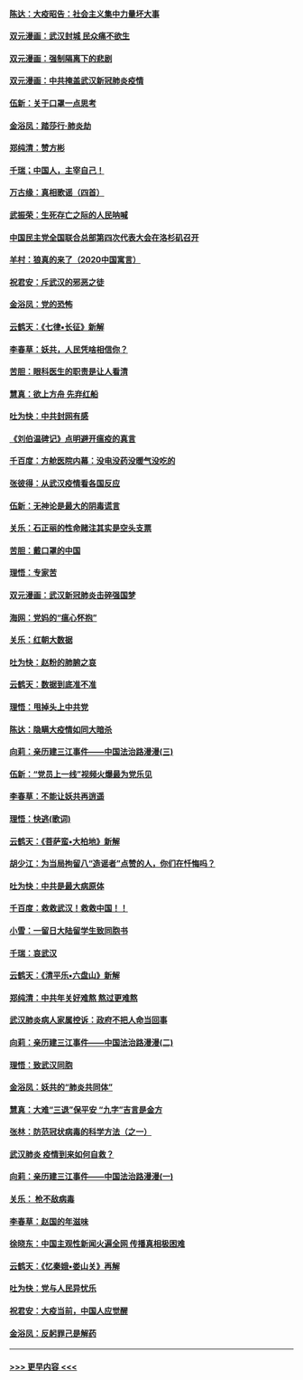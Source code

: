 #### [陈达：大疫昭告：社会主义集中力量坏大事](../pages/nsc993/n11859419.md?t=02111744) 
#### [双元漫画：武汉封城 民众痛不欲生](../pages/nsc993/n11859287.md?t=02111744) 
#### [双元漫画：强制隔离下的悲剧](../pages/nsc993/n11859244.md?t=02111744) 
#### [双元漫画：中共掩盖武汉新冠肺炎疫情](../pages/nsc993/n11858249.md?t=02111744) 
#### [伍新：关于口罩一点思考](../pages/nsc993/n11859195.md?t=02111744) 
#### [金浴凤：踏莎行‧肺炎劫](../pages/nsc993/n11858227.md?t=02111744) 
#### [郑纯清：赞方彬](../pages/nsc993/n11856803.md?t=02111744) 
#### [千瑞；中国人，主宰自己！](../pages/nsc993/n11856793.md?t=02111744) 
#### [万古缘：真相歌谣（四首）](../pages/nsc993/n11856263.md?t=02111744) 
#### [武振荣：生死存亡之际的人民呐喊](../pages/nsc993/n11856256.md?t=02111744) 
#### [中国民主党全国联合总部第四次代表大会在洛杉矶召开](../pages/nsc993/n11856344.md?t=02111744) 
#### [羊村：狼真的来了（2020中国寓言）](../pages/nsc993/n11856229.md?t=02111744) 
#### [祝君安：斥武汉的邪恶之徒](../pages/nsc993/n11855861.md?t=02111744) 
#### [金浴凤：党的恐怖](../pages/nsc993/n11855849.md?t=02111744) 
#### [云鹤天：《七律▪长征》新解](../pages/nsc993/n11855479.md?t=02111744) 
#### [李春草：妖共，人民凭啥相信你？](../pages/nsc993/n11855196.md?t=02111744) 
#### [苦胆：眼科医生的职责是让人看清](../pages/nsc993/n11853840.md?t=02111744) 
#### [慧真：欲上方舟 先弃红船](../pages/nsc993/n11853483.md?t=02111744) 
#### [吐为快：中共封网有感](../pages/nsc993/n11852575.md?t=02111744) 
#### [《刘伯温碑记》点明避开瘟疫的真言](../pages/nsc993/n11852128.md?t=02111744) 
#### [千百度：方舱医院内幕：没电没药没暖气没吃的](../pages/nsc993/n11850211.md?t=02111744) 
#### [张彼得：从武汉疫情看各国反应](../pages/nsc993/n11850102.md?t=02111744) 
#### [伍新：无神论是最大的阴毒谎言](../pages/nsc993/n11846129.md?t=02111744) 
#### [关乐：石正丽的性命赌注其实是空头支票](../pages/nsc993/n11846109.md?t=02111744) 
#### [苦胆：戴口罩的中国](../pages/nsc993/n11845576.md?t=02111744) 
#### [理悟：专家苦](../pages/nsc993/n11845564.md?t=02111744) 
#### [双元漫画：武汉新冠肺炎击碎强国梦](../pages/nsc993/n11843320.md?t=02111744) 
#### [海网：党妈的“瘟心怀抱”](../pages/nsc993/n11840740.md?t=02111744) 
#### [关乐：红朝大数据](../pages/nsc993/n11840675.md?t=02111744) 
#### [吐为快：赵粉的肺腑之哀](../pages/nsc993/n11840618.md?t=02111744) 
#### [云鹤天：数据到底准不准](../pages/nsc993/n11840325.md?t=02111744) 
#### [理悟：甩掉头上中共党](../pages/nsc993/n11838826.md?t=02111744) 
#### [陈达：隐瞒大疫情如同大暗杀](../pages/nsc993/n11838771.md?t=02111744) 
#### [向莉：亲历建三江事件——中国法治路漫漫(三)](../pages/nsc993/n11831825.md?t=02111744) 
#### [伍新：“党员上一线”视频火爆最为党乐见](../pages/nsc993/n11838200.md?t=02111744) 
#### [李春草：不能让妖共再逍遥](../pages/nsc993/n11838102.md?t=02111744) 
#### [理悟：快逃(歌词)](../pages/nsc993/n11838083.md?t=02111744) 
#### [云鹤天：《菩萨蛮▪大柏地》新解](../pages/nsc993/n11838059.md?t=02111744) 
#### [胡少江：为当局拘留八“造谣者”点赞的人，你们在忏悔吗？](../pages/nsc993/n11836801.md?t=02111744) 
#### [吐为快：中共是最大病原体](../pages/nsc993/n11836748.md?t=02111744) 
#### [千百度：救救武汉！救救中国！！](../pages/nsc993/n11836145.md?t=02111744) 
#### [小雪：一留日大陆留学生致同胞书](../pages/nsc993/n11834624.md?t=02111744) 
#### [千瑞：哀武汉](../pages/nsc993/n11833647.md?t=02111744) 
#### [云鹤天：《清平乐▪六盘山》新解](../pages/nsc993/n11833611.md?t=02111744) 
#### [郑纯清：中共年关好难熬 熬过更难熬](../pages/nsc993/n11833489.md?t=02111744) 
#### [武汉肺炎病人家属控诉：政府不把人命当回事](../pages/nsc993/n11833205.md?t=02111744) 
#### [向莉：亲历建三江事件——中国法治路漫漫(二)](../pages/nsc993/n11829102.md?t=02111744) 
#### [理悟：致武汉同胞](../pages/nsc993/n11831522.md?t=02111744) 
#### [金浴凤：妖共的“肺炎共同体”](../pages/nsc993/n11829448.md?t=02111744) 
#### [慧真：大难“三退”保平安 “九字”吉言是金方](../pages/nsc993/n11829501.md?t=02111744) 
#### [张林：防范冠状病毒的科学方法（之一）](../pages/nsc993/n11828618.md?t=02111744) 
#### [武汉肺炎 疫情到来如何自救？](../pages/nsc993/n11827632.md?t=02111744) 
#### [向莉：亲历建三江事件——中国法治路漫漫(一)](../pages/nsc993/n11827190.md?t=02111744) 
#### [关乐： 枪不敌病毒](../pages/nsc993/n11826746.md?t=02111744) 
#### [李春草：赵国的年滋味](../pages/nsc993/n11826321.md?t=02111744) 
#### [徐晓东：中国主观性新闻火遍全网 传播真相极困难](../pages/nsc993/n11826508.md?t=02111744) 
#### [云鹤天：《忆秦娥▪娄山关》再解](../pages/nsc993/n11824682.md?t=02111744) 
#### [吐为快：党与人民异忧乐](../pages/nsc993/n11824660.md?t=02111744) 
#### [祝君安：大疫当前，中国人应觉醒](../pages/nsc993/n11821946.md?t=02111744) 
#### [金浴凤：反躬罪己是解药](../pages/nsc993/n11820280.md?t=02111744) 

----
#### [ >>> 更早内容 <<< ](../indexes/nsc993-earlier.md)

